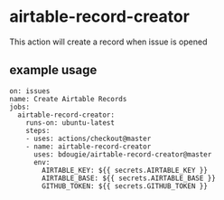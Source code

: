 # airtable-record-creator
This action will create a record when issue is opened

## example usage
```
on: issues
name: Create Airtable Records
jobs:
  airtable-record-creator:
    runs-on: ubuntu-latest
    steps:
    - uses: actions/checkout@master
    - name: airtable-record-creator
      uses: bdougie/airtable-record-creator@master
      env:
        AIRTABLE_KEY: ${{ secrets.AIRTABLE_KEY }}
        AIRTABLE_BASE: ${{ secrets.AIRTABLE_BASE }}
        GITHUB_TOKEN: ${{ secrets.GITHUB_TOKEN }}
```
